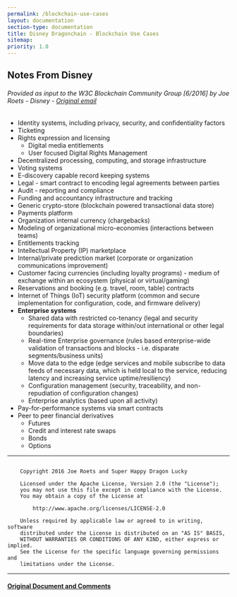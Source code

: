 ```yaml
---
permalink: /blockchain-use-cases
layout: documentation
section-type: documentation
title: Disney Dragonchain - Blockchain Use Cases
sitemap:
priority: 1.0
---
```


## Notes From Disney

###### _Provided as input to the W3C Blockchain Community Group [6/2016] by Joe Roets - Disney - [Original email](https://lists.w3.org/Archives/Public/public-blockchain/2016May/0052.html)_

- Identity systems, including privacy, security, and confidentiality factors
- Ticketing
- Rights expression and licensing
    - Digital media entitlements
    - User focused Digital Rights Management
- Decentralized processing, computing, and storage infrastructure
- Voting systems
- E-discovery capable record keeping systems
- Legal - smart contract to encoding legal agreements between parties
- Audit - reporting and compliance
- Funding and accountancy infrastructure and tracking
- Generic crypto-store (blockchain powered transactional data store)
- Payments platform
- Organization internal currency (chargebacks)
- Modeling of organizational micro-economies (interactions between teams)
- Entitlements tracking
- Intellectual Property (IP) marketplace
- Internal/private prediction market (corporate or organization communications improvement)
- Customer facing currencies (including loyalty programs) - medium of exchange within an ecosystem (physical or virtual/gaming)
- Reservations and booking (e.g. travel, room, table) contracts
- Internet of Things (IoT) security platform (common and secure implementation for configuration, code, and firmware delivery)
- **Enterprise systems**
    - Shared data with restricted co-tenancy (legal and security requirements for data storage within/out international or other legal boundaries)
    - Real-time Enterprise governance (rules based enterprise-wide validation of transactions and blocks - i.e. disparate segments/business units)
    - Move data to the edge (edge services and mobile subscribe to data feeds of necessary data, which is held local to the service, reducing latency and increasing service uptime/resiliency)
    - Configuration management (security, traceability, and non-repudiation of configuration changes)
    - Enterprise analytics (based upon all activity)
- Pay-for-performance systems via smart contracts
- Peer to peer financial derivatives
    - Futures
    - Credit and interest rate swaps
    - Bonds
    - Options

---

```

    Copyright 2016 Joe Roets and Super Happy Dragon Lucky
    
    Licensed under the Apache License, Version 2.0 (the "License");
    you may not use this file except in compliance with the License.
    You may obtain a copy of the License at
    
        http://www.apache.org/licenses/LICENSE-2.0
    
    Unless required by applicable law or agreed to in writing, software
    distributed under the License is distributed on an "AS IS" BASIS,
    WITHOUT WARRANTIES OR CONDITIONS OF ANY KIND, either express or implied.
    See the License for the specific language governing permissions and
    limitations under the License.

```

---

#### [Original Document and Comments](https://docs.google.com/document/d/1JiGV7IUt1PTZg3JvBp9Cr0V7RyosOB_w-z6mMh87ktk/edit?usp=sharing)

